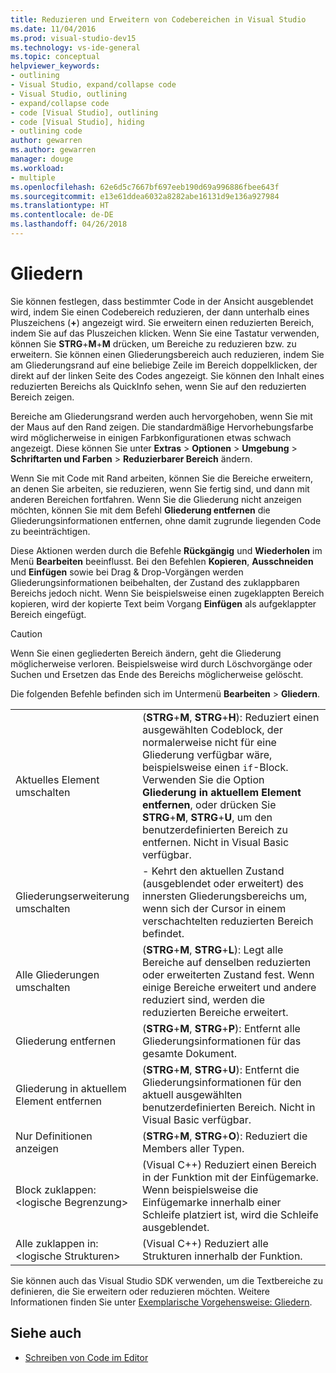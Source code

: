```yaml
---
title: Reduzieren und Erweitern von Codebereichen in Visual Studio
ms.date: 11/04/2016
ms.prod: visual-studio-dev15
ms.technology: vs-ide-general
ms.topic: conceptual
helpviewer_keywords:
- outlining
- Visual Studio, expand/collapse code
- Visual Studio, outlining
- expand/collapse code
- code [Visual Studio], outlining
- code [Visual Studio], hiding
- outlining code
author: gewarren
ms.author: gewarren
manager: douge
ms.workload:
- multiple
ms.openlocfilehash: 62e6d5c7667bf697eeb190d69a996886fbee643f
ms.sourcegitcommit: e13e61ddea6032a8282abe16131d9e136a927984
ms.translationtype: HT
ms.contentlocale: de-DE
ms.lasthandoff: 04/26/2018
---
```

# <a name="outlining"></a>Gliedern

Sie können festlegen, dass bestimmter Code in der Ansicht ausgeblendet wird, indem Sie einen Codebereich reduzieren, der dann unterhalb eines Pluszeichens (**+**) angezeigt wird. Sie erweitern einen reduzierten Bereich, indem Sie auf das Pluszeichen klicken. Wenn Sie eine Tastatur verwenden, können Sie **STRG**+**M**+**M** drücken, um Bereiche zu reduzieren bzw. zu erweitern. Sie können einen Gliederungsbereich auch reduzieren, indem Sie am Gliederungsrand auf eine beliebige Zeile im Bereich doppelklicken, der direkt auf der linken Seite des Codes angezeigt. Sie können den Inhalt eines reduzierten Bereichs als QuickInfo sehen, wenn Sie auf den reduzierten Bereich zeigen.

Bereiche am Gliederungsrand werden auch hervorgehoben, wenn Sie mit der Maus auf den Rand zeigen. Die standardmäßige Hervorhebungsfarbe wird möglicherweise in einigen Farbkonfigurationen etwas schwach angezeigt. Diese können Sie unter **Extras** > **Optionen** > **Umgebung** > **Schriftarten und Farben** > **Reduzierbarer Bereich** ändern.

Wenn Sie mit Code mit Rand arbeiten, können Sie die Bereiche erweitern, an denen Sie arbeiten, sie reduzieren, wenn Sie fertig sind, und dann mit anderen Bereichen fortfahren. Wenn Sie die Gliederung nicht anzeigen möchten, können Sie mit dem Befehl **Gliederung entfernen** die Gliederungsinformationen entfernen, ohne damit zugrunde liegenden Code zu beeinträchtigen.

Diese Aktionen werden durch die Befehle **Rückgängig** und **Wiederholen** im Menü **Bearbeiten** beeinflusst. Bei den Befehlen **Kopieren**, **Ausschneiden** und **Einfügen** sowie bei Drag & Drop-Vorgängen werden Gliederungsinformationen beibehalten, der Zustand des zuklappbaren Bereichs jedoch nicht. Wenn Sie beispielsweise einen zugeklappten Bereich kopieren, wird der kopierte Text beim Vorgang **Einfügen** als aufgeklappter Bereich eingefügt.

> [!CAUTION]
> Wenn Sie einen gegliederten Bereich ändern, geht die Gliederung möglicherweise verloren. Beispielsweise wird durch Löschvorgänge oder Suchen und Ersetzen das Ende des Bereichs möglicherweise gelöscht.

Die folgenden Befehle befinden sich im Untermenü **Bearbeiten** > **Gliedern**.

|||
|-|-|
|Aktuelles Element umschalten|(**STRG**+**M**, **STRG**+**H**): Reduziert einen ausgewählten Codeblock, der normalerweise nicht für eine Gliederung verfügbar wäre, beispielsweise einen `if`-Block. Verwenden Sie die Option **Gliederung in aktuellem Element entfernen**, oder drücken Sie **STRG**+**M**, **STRG**+**U**, um den benutzerdefinierten Bereich zu entfernen. Nicht in Visual Basic verfügbar.|
|Gliederungserweiterung umschalten|- Kehrt den aktuellen Zustand (ausgeblendet oder erweitert) des innersten Gliederungsbereichs um, wenn sich der Cursor in einem verschachtelten reduzierten Bereich befindet.|
|Alle Gliederungen umschalten|(**STRG**+**M**, **STRG**+**L**): Legt alle Bereiche auf denselben reduzierten oder erweiterten Zustand fest. Wenn einige Bereiche erweitert und andere reduziert sind, werden die reduzierten Bereiche erweitert.|
|Gliederung entfernen|(**STRG**+**M**, **STRG**+**P**): Entfernt alle Gliederungsinformationen für das gesamte Dokument.|
|Gliederung in aktuellem Element entfernen|(**STRG**+**M**, **STRG**+**U**): Entfernt die Gliederungsinformationen für den aktuell ausgewählten benutzerdefinierten Bereich. Nicht in Visual Basic verfügbar.|
|Nur Definitionen anzeigen|(**STRG**+**M**, **STRG**+**O**): Reduziert die Members aller Typen.|
|Block zuklappen:\<logische Begrenzung>|(Visual C++) Reduziert einen Bereich in der Funktion mit der Einfügemarke. Wenn beispielsweise die Einfügemarke innerhalb einer Schleife platziert ist, wird die Schleife ausgeblendet.|
|Alle zuklappen in: \<logische Strukturen>|(Visual C++) Reduziert alle Strukturen innerhalb der Funktion.|

Sie können auch das Visual Studio SDK verwenden, um die Textbereiche zu definieren, die Sie erweitern oder reduzieren möchten. Weitere Informationen finden Sie unter [Exemplarische Vorgehensweise: Gliedern](../extensibility/walkthrough-outlining.md).

## <a name="see-also"></a>Siehe auch

- [Schreiben von Code im Editor](../ide/writing-code-in-the-code-and-text-editor.md)
